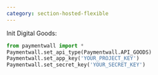 ```yaml
---
category: section-hosted-flexible
---
```

Init Digital Goods:
```python
from paymentwall import *
Paymentwall.set_api_type(Paymentwall.API_GOODS)
Paymentwall.set_app_key('YOUR_PROJECT_KEY')
Paymentwall.set_secret_key('YOUR_SECRET_KEY')
```